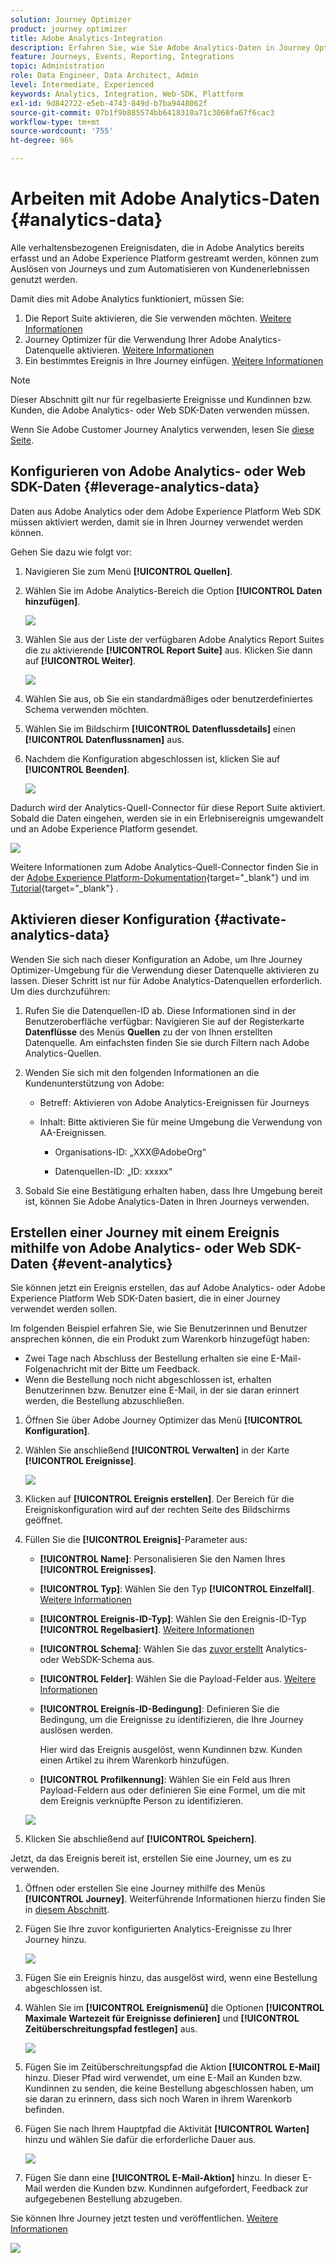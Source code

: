 ```yaml
---
solution: Journey Optimizer
product: journey optimizer
title: Adobe Analytics-Integration
description: Erfahren Sie, wie Sie Adobe Analytics-Daten in Journey Optimizer nutzen
feature: Journeys, Events, Reporting, Integrations
topic: Administration
role: Data Engineer, Data Architect, Admin
level: Intermediate, Experienced
keywords: Analytics, Integration, Web-SDK, Plattform
exl-id: 9d842722-e5eb-4743-849d-b7ba9448062f
source-git-commit: 07b1f9b885574bb6418310a71c3060fa67f6cac3
workflow-type: tm+mt
source-wordcount: '755'
ht-degree: 96%

---
```


# Arbeiten mit Adobe Analytics-Daten {#analytics-data}

Alle verhaltensbezogenen Ereignisdaten, die in Adobe Analytics bereits erfasst und an Adobe Experience Platform gestreamt werden, können zum Auslösen von Journeys und zum Automatisieren von Kundenerlebnissen genutzt werden.

Damit dies mit Adobe Analytics funktioniert, müssen Sie:

1. Die Report Suite aktivieren, die Sie verwenden möchten. [Weitere Informationen](#leverage-analytics-data)
1. Journey Optimizer für die Verwendung Ihrer Adobe Analytics-Datenquelle aktivieren. [Weitere Informationen](#activate-analytics-data)
1. Ein bestimmtes Ereignis in Ihre Journey einfügen. [Weitere Informationen](#event-analytic)

>[!NOTE]
>
>Dieser Abschnitt gilt nur für regelbasierte Ereignisse und Kundinnen bzw. Kunden, die Adobe Analytics- oder Web SDK-Daten verwenden müssen.
> 
>Wenn Sie Adobe Customer Journey Analytics verwenden, lesen Sie [diese Seite](../reports/cja-ajo.md).
>

## Konfigurieren von Adobe Analytics- oder Web SDK-Daten {#leverage-analytics-data}

Daten aus Adobe Analytics oder dem Adobe Experience Platform Web SDK müssen aktiviert werden, damit sie in Ihren Journey verwendet werden können.

Gehen Sie dazu wie folgt vor:

1. Navigieren Sie zum Menü **[!UICONTROL Quellen]**.

1. Wählen Sie im Adobe Analytics-Bereich die Option **[!UICONTROL Daten hinzufügen]**.

   ![](assets/ajo-aa_1.png)

1. Wählen Sie aus der Liste der verfügbaren Adobe Analytics Report Suites die zu aktivierende **[!UICONTROL Report Suite]** aus. Klicken Sie dann auf **[!UICONTROL Weiter]**.

   ![](assets/ajo-aa_2.png)

1. Wählen Sie aus, ob Sie ein standardmäßiges oder benutzerdefiniertes Schema verwenden möchten.

1. Wählen Sie im Bildschirm **[!UICONTROL Datenflussdetails]** einen **[!UICONTROL Datenflussnamen]** aus.

1. Nachdem die Konfiguration abgeschlossen ist, klicken Sie auf **[!UICONTROL Beenden]**.

   ![](assets/ajo-aa_3.png)

Dadurch wird der Analytics-Quell-Connector für diese Report Suite aktiviert. Sobald die Daten eingehen, werden sie in ein Erlebnisereignis umgewandelt und an Adobe Experience Platform gesendet.

![](assets/ajo-aa_4.png)

Weitere Informationen zum Adobe Analytics-Quell-Connector finden Sie in der [Adobe Experience Platform-Dokumentation](https://experienceleague.adobe.com/docs/experience-platform/sources/connectors/adobe-applications/analytics.html?lang=de){target="_blank"} und im [Tutorial](https://experienceleague.adobe.com/docs/experience-platform/sources/ui-tutorials/create/adobe-applications/analytics.html?lang=de){target="_blank"} .

## Aktivieren dieser Konfiguration {#activate-analytics-data}

Wenden Sie sich nach dieser Konfiguration an Adobe, um Ihre Journey Optimizer-Umgebung für die Verwendung dieser Datenquelle aktivieren zu lassen. Dieser Schritt ist nur für Adobe Analytics-Datenquellen erforderlich. Um dies durchzuführen:

1. Rufen Sie die Datenquellen-ID ab. Diese Informationen sind in der Benutzeroberfläche verfügbar: Navigieren Sie auf der Registerkarte **Datenflüsse** des Menüs **Quellen** zu der von Ihnen erstellten Datenquelle. Am einfachsten finden Sie sie durch Filtern nach Adobe Analytics-Quellen.
1. Wenden Sie sich mit den folgenden Informationen an die Kundenunterstützung von Adobe:

   * Betreff: Aktivieren von Adobe Analytics-Ereignissen für Journeys

   * Inhalt: Bitte aktivieren Sie für meine Umgebung die Verwendung von AA-Ereignissen.

      * Organisations-ID: „XXX@AdobeOrg“

      * Datenquellen-ID: „ID: xxxxx“

1. Sobald Sie eine Bestätigung erhalten haben, dass Ihre Umgebung bereit ist, können Sie Adobe Analytics-Daten in Ihren Journeys verwenden.

## Erstellen einer Journey mit einem Ereignis mithilfe von Adobe Analytics- oder Web SDK-Daten {#event-analytics}

Sie können jetzt ein Ereignis erstellen, das auf Adobe Analytics- oder Adobe Experience Platform Web SDK-Daten basiert, die in einer Journey verwendet werden sollen.

Im folgenden Beispiel erfahren Sie, wie Sie Benutzerinnen und Benutzer ansprechen können, die ein Produkt zum Warenkorb hinzugefügt haben:

* Zwei Tage nach Abschluss der Bestellung erhalten sie eine E-Mail-Folgenachricht mit der Bitte um Feedback.
* Wenn die Bestellung noch nicht abgeschlossen ist, erhalten Benutzerinnen bzw. Benutzer eine E-Mail, in der sie daran erinnert werden, die Bestellung abzuschließen.

1. Öffnen Sie über Adobe Journey Optimizer das Menü **[!UICONTROL Konfiguration]**.

1. Wählen Sie anschließend **[!UICONTROL Verwalten]** in der Karte **[!UICONTROL Ereignisse]**.

   ![](assets/ajo-aa_5.png)

1. Klicken auf **[!UICONTROL Ereignis erstellen]**. Der Bereich für die Ereigniskonfiguration wird auf der rechten Seite des Bildschirms geöffnet.

1. Füllen Sie die **[!UICONTROL Ereignis]**-Parameter aus:

   * **[!UICONTROL Name]**: Personalisieren Sie den Namen Ihres **[!UICONTROL Ereignisses]**.
   * **[!UICONTROL Typ]**: Wählen Sie den Typ **[!UICONTROL Einzelfall]**. [Weitere Informationen](../event/about-events.md)
   * **[!UICONTROL Ereignis-ID-Typ]**: Wählen Sie den Ereignis-ID-Typ **[!UICONTROL Regelbasiert]**. [Weitere Informationen](../event/about-events.md#event-id-type)
   * **[!UICONTROL Schema]**: Wählen Sie das [zuvor erstellt](#leverage-analytics-data) Analytics- oder WebSDK-Schema aus.
   * **[!UICONTROL Felder]**: Wählen Sie die Payload-Felder aus. [Weitere Informationen](../event/about-creating.md#define-the-payload-fields)
   * **[!UICONTROL Ereignis-ID-Bedingung]**: Definieren Sie die Bedingung, um die Ereignisse zu identifizieren, die Ihre Journey auslösen werden.

     Hier wird das Ereignis ausgelöst, wenn Kundinnen bzw. Kunden einen Artikel zu ihrem Warenkorb hinzufügen.
   * **[!UICONTROL Profilkennung]**: Wählen Sie ein Feld aus Ihren Payload-Feldern aus oder definieren Sie eine Formel, um die mit dem Ereignis verknüpfte Person zu identifizieren.

   ![](assets/ajo-aa_6.png)

1. Klicken Sie abschließend auf **[!UICONTROL Speichern]**.

Jetzt, da das Ereignis bereit ist, erstellen Sie eine Journey, um es zu verwenden.

1. Öffnen oder erstellen Sie eine Journey mithilfe des Menüs **[!UICONTROL Journey]**. Weiterführende Informationen hierzu finden Sie in [diesem Abschnitt](../building-journeys/journey-gs.md).

1. Fügen Sie Ihre zuvor konfigurierten Analytics-Ereignisse zu Ihrer Journey hinzu.

   ![](assets/ajo-aa_8.png)

1. Fügen Sie ein Ereignis hinzu, das ausgelöst wird, wenn eine Bestellung abgeschlossen ist.

1. Wählen Sie im **[!UICONTROL Ereignismenü]** die Optionen **[!UICONTROL Maximale Wartezeit für Ereignisse definieren]** und **[!UICONTROL Zeitüberschreitungspfad festlegen]** aus.

   ![](assets/ajo-aa_9.png)

1. Fügen Sie im Zeitüberschreitungspfad die Aktion **[!UICONTROL E-Mail]** hinzu. Dieser Pfad wird verwendet, um eine E-Mail an Kunden bzw. Kundinnen zu senden, die keine Bestellung abgeschlossen haben, um sie daran zu erinnern, dass sich noch Waren in ihrem Warenkorb befinden.

1. Fügen Sie nach Ihrem Hauptpfad die Aktivität **[!UICONTROL Warten]** hinzu und wählen Sie dafür die erforderliche Dauer aus.

   ![](assets/ajo-aa_10.png)

1. Fügen Sie dann eine **[!UICONTROL E-Mail-Aktion]** hinzu. In dieser E-Mail werden die Kunden bzw. Kundinnen aufgefordert, Feedback zur aufgegebenen Bestellung abzugeben.

Sie können Ihre Journey jetzt testen und veröffentlichen. [Weitere Informationen](../building-journeys/publishing-the-journey.md)

![](assets/ajo-aa_7.png)
